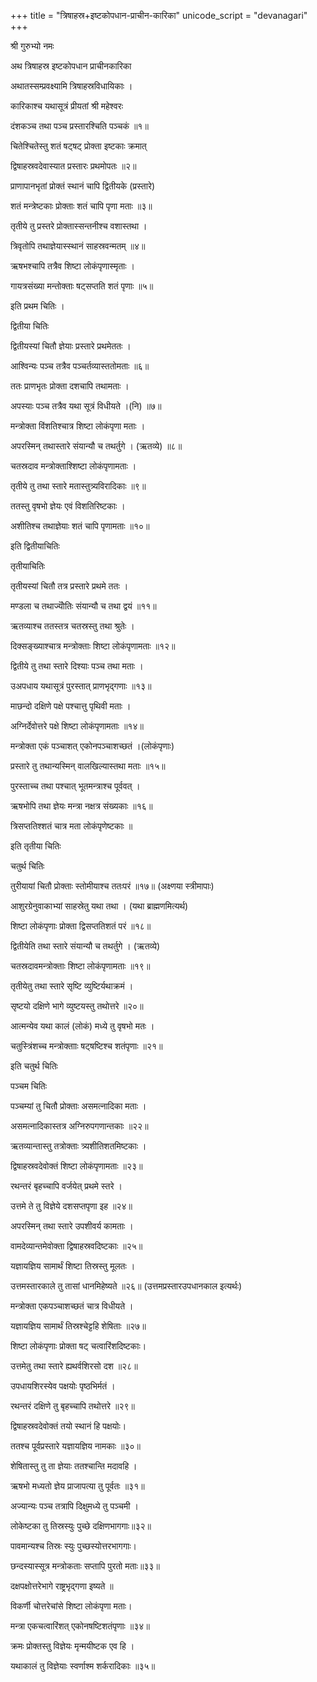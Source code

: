 +++
title = "त्रिषाहस्र+इष्टकोपधान-प्राचीन-कारिका"
unicode_script = "devanagari"
+++


श्री गुरुभ्यो नमः

अथ त्रिषाहस्र इष्टकोपधान प्राचीनकारिका

अथातस्सम्प्रवक्ष्यामि त्रिषाहस्रविधायिकाः ।

कारिकाश्च यथासूत्रं प्रीयतां श्री महेश्वरः

दंशकञ्च तथा पञ्च प्रस्तारश्चिति पञ्चकं ॥१॥

चितेश्चितेस्तु शतं षट्षट् प्रोक्ता इष्टकाः क्रमात्

द्विषाहस्रवदेवास्यात प्रस्तारः प्रथमोपतः ॥२॥

प्राणापानभृतां प्रोक्तं स्थानं चापि द्वितीयके (प्रस्तारे)

शतं मन्त्रेष्टकाः प्रोक्ताः शतं चापि पृणा मताः ॥३॥

तृतीये तु प्रस्तरे प्रोक्तास्सन्तनीश्च वशास्तथा ।

त्रिवृतोपि तथाज्ञेयास्स्थानं साहस्रवन्मतम् ॥४॥

ऋषभश्चापि तत्रैव शिष्टा लोकंपृणास्मृताः ।

गायत्रसंख्या मन्तोक्ताः षट्सप्तति शतं पृणाः ॥५॥

इति प्रथम चितिः ।

द्वितीया चितिः

द्वितीयस्यां चितौ ज्ञेयाः प्रस्तारे प्रथमेततः ।

आश्विन्यः पञ्च तत्रैव पञ्चर्तव्यास्ततोमताः ॥६॥

ततः प्राणभृतः प्रोक्ता दशचापि तथामताः ।

अपस्याः पञ्च तत्रैव यथा सूत्रं विधीयते ।(नि) ॥७॥

मन्त्रोक्ता विंशतिश्चात्र शिष्टा लोकंपृणा मताः ।

अपरस्मिन् तथास्तारे संयान्यौ च तथर्तुगे । (ऋतव्ये) ॥८॥

चतस्रदाव मन्त्रोक्ताश्शिष्टा लोकंपृणामताः ।

तृतीये तु तथा स्तारे मतास्तुत्र्यविरादिकाः ॥९॥

ततस्तु वृषभो ज्ञेयः एवं विशतिरिष्टकाः ।

अशीतिश्च तथाज्ञेयाः शतं चापि पृणामताः ॥१०॥

इति द्वितीयाचितिः

तृतीयाचितिः

तृतीयस्यां चितौ तत्र प्रस्तारे प्रथमे ततः ।

मण्डला च तथाज्योॆतिः संयान्यौ च तथा द्वयं ॥११॥

ऋतव्याश्च ततस्तत्र चतस्रस्तु तथा श्रुतेः ।

दिक्सङ्ख्याश्चात्र मन्त्रोक्ताः शिष्टा लोकंपृणामताः ॥१२॥

द्वितीये तु तथा स्तारे दिश्याः पञ्च तथा मताः ।

उअपधाय यथासूत्रं पुरस्तात् प्राणभृद्गणाः ॥१३॥

माछन्दो दक्षिणे पक्षे पश्चात्तु पृथिवी मताः ।

अग्निर्देवोत्तरे पक्षे शिष्टा लोकंपृणामताः ॥१४॥

मन्त्रोक्ता एकं पञ्चाशत् एकोनपञ्चाशच्छतं ।(लोकंपृणाः)

प्रस्तारे तु तथान्यस्मिन् वालखिल्यास्तथा मताः ॥१५॥

पुरस्ताच्च तथा पश्चात् भूतमन्त्राश्च पूर्ववत् ।

ऋषभोपि तथा ज्ञेयः मन्त्रा नक्षत्र संख्यकाः ॥१६॥

त्रिसप्ततिश्शतं चात्र मता लोकंपृणेष्टकाः ॥

इति तृतीया चितिः

चतुर्थ चितिः

तुरीयायां चितौ प्रोक्ताः स्तोमीयाश्च ततःपरं ॥१७॥ (अक्ष्णया स्त्रीमापाः)

आशुरग्रेनुवाकाभ्यां साहस्रेतु यथा तथा । (यथा ब्राह्मणमित्यर्थ)

शिष्टा लोकंपृणाः प्रोक्ता द्विसप्ततिशतं परं ॥१८॥

द्वितीयेति तथा स्तारे संयान्यौ च तथर्तुगे । (ऋतव्ये)

चतस्रदावमन्त्रोक्ताः शिष्टा लोकंपृणामताः ॥१९॥

तृतीयेतु तथा स्तारे सृष्टि व्युष्टिर्यथाक्रमं ।

सृष्टयो दक्षिणे भागे व्युष्टयस्तु तथोत्तरे ॥२०॥

आत्मन्येव यथा कालं (लोकं) मध्ये तु वृषभो मतः ।

चतुस्त्रिंशच्च मन्त्रोक्तााः षट्षष्टिश्च शतंपृणाः ॥२१॥

इति चतुर्थ चितिः

पञ्चम चितिः

पञ्चम्यां तु चितौ प्रोक्ताः असमत्नादिका मताः ।

असमत्नादिकास्तत्र अग्निरुपगणान्तकाः ॥२२॥

ऋतव्यान्तास्तु तत्रोक्ताः त्र्यशीतिशतमिष्टकाः ।

द्विषाहस्रवदेवोक्तं शिष्टा लोकंपृणामताः ॥२३॥

रथन्तरं बृहच्चापि वर्जयेत् प्रथमे स्तरे ।

उत्तमे ते तु विज्ञेये दशसप्तपृणा इह ॥२४॥

अपरस्मिन् तथा स्तारे उपशीवर्य कामताः ।

वामदेव्यान्तमेवोक्ता द्विषाहस्रवदिष्टकाः ॥२५॥

यज्ञायज्ञिय सामार्थं शिष्टा तिस्रस्तु मूलतः ।

उत्तमस्तारकाले तु तासां धानमिहेष्यते ॥२६॥ (उत्तमप्रस्तारउपधानकाल इत्यर्थः)

मन्त्रोक्ता एकपञ्चाशच्छतं चात्र विधीयते ।

यज्ञायज्ञिय सामार्थं तिस्रश्चेट्टहि शेषिताः ॥२७॥

शिष्टा लोकंपृणाः प्रोक्ता षट् चत्वारिंशदिष्टकाः।

उत्तमेतु तथा स्तारे ह्यथर्वशिरसो दश ॥२८॥

उपधायशिरस्येव पक्षयोः पृष्ठभिर्मतं ।

रथन्तरं दक्षिणे तु बृहच्चापि तथोत्तरे ॥२९॥

द्विषाहस्रवदेवोक्तं तयो स्थानं हि पक्षयोः।

ततश्च पूर्वप्रस्तारे यज्ञायज्ञिय नामकाः ॥३०॥

शेषितास्तु तु ता ज्ञेयाः ततश्चान्ति मदावहि ।

ऋषभो मध्यतो ज्ञेय प्राजापत्या तु पूर्वतः ॥३१॥

अज्यान्यः पञ्च तत्रापि दिक्षुमध्ये तु पञ्चमी ।

लोकेष्टका तु तिस्रस्युः पुच्छे दक्षिणभागगाः॥३२॥

पावमान्यश्च तिस्रः स्युः पुच्छस्योत्तरभागगाः।

छन्दस्यास्सूत्र मन्त्रोकताः सप्तापि पुरतो मताः॥३३॥

दक्षपक्षोत्तरेभागे राष्ट्रभृद्गणा इष्यते ॥

विकर्णी चोत्तरेचांसे शिष्टा लोकंपृणा मताः।

मन्त्रा एकचत्वारिंशत् एकोनषष्टिशतंपृणाः ॥३४॥

क्रमः प्रोक्तस्तु विज्ञेयः मृन्मयीष्टक एव हि ।

यथाकालं तु विज्ञेयाः स्वर्णाश्म शर्करादिकाः ॥३५॥